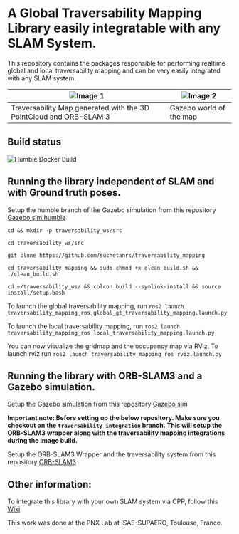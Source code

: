 # A Global Traversability Mapping Library easily integratable with any SLAM System.

This repository contains the packages responsible for performing realtime global and local traversability mapping and can be very easily integrated with any SLAM system.

| ![Image 1](images/traversability_map.gif) | ![Image 2](images/gazebo.gif) |
|-------------------------|-------------------------|
| Traversability Map generated with the 3D PointCloud and ORB-SLAM 3 | Gazebo world of the map|

## Build status
![Humble Docker Build](https://github.com/suchetanrs/traversability_mapping/actions/workflows/build-humble-image.yml/badge.svg)

## Running the library independent of SLAM and with Ground truth poses.

Setup the humble branch of the Gazebo simulation from this repository [Gazebo sim humble](https://github.com/suchetanrs/gz-sim-environment/tree/humble)

```cd && mkdir -p traversability_ws/src```

```cd traversability_ws/src```

```git clone https://github.com/suchetanrs/traversability_mapping```

```cd traversability_mapping && sudo chmod +x clean_build.sh && ./clean_build.sh```

```cd ~/traversability_ws/ && colcon build --symlink-install && source install/setup.bash```

To launch the global traversability mapping, run ```ros2 launch traversability_mapping_ros global_gt_traversability_mapping.launch.py```

To launch the local traversability mapping, run
```ros2 launch traversability_mapping_ros local_traversability_mapping.launch.py```

You can now visualize the gridmap and the occupancy map via RViz. To launch rviz run 
```ros2 launch traversability_mapping_ros rviz.launch.py```

## Running the library with ORB-SLAM3 and a Gazebo simulation.

Setup the Gazebo simulation from this repository [Gazebo sim](https://github.com/suchetanrs/gz-sim-environment)

**Important note: Before setting up the below repository. Make sure you checkout on the ```traversability_integration``` branch. This will setup the ORB-SLAM3 wrapper along with the traversability mapping integrations during the image build.**

Setup the ORB-SLAM3 Wrapper and the traversability system from this repository [ORB-SLAM3](https://github.com/suchetanrs/ORB-SLAM3-ROS2-Docker/tree/traversability_integration)

## Other information:

To integrate this library with your own SLAM system via CPP, follow this [Wiki](https://github.com/suchetanrs/traversability_mapping/wiki/Integrating-with-your-own-SLAM-System.)

This work was done at the PNX Lab at ISAE-SUPAERO, Toulouse, France.
